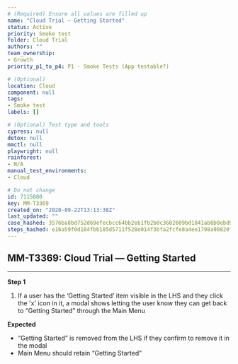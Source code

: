 ```yaml
---
# (Required) Ensure all values are filled up
name: "Cloud Trial — Getting Started"
status: Active
priority: Smoke test
folder: Cloud Trial
authors: ""
team_ownership: 
- Growth
priority_p1_to_p4: P1 - Smoke Tests (App testable?)

# (Optional)
location: Cloud
component: null
tags: 
- Smoke test
labels: []

# (Optional) Test type and tools
cypress: null
detox: null
mmctl: null
playwright: null
rainforest: 
- N/A
manual_test_environments: 
- Cloud

# Do not change
id: 7115080
key: MM-T3369
created_on: "2020-09-22T13:13:38Z"
last_updated: ""
case_hashed: 3576ba8bd752d69efecbcc64bb2eb1fb2b0c3682609bd1841ab8b0ebd9534124430cbb8581773c600f53d1dfd4240cae
steps_hashed: e16a59f0d184fbb185d5711f528e014f3bfa2fcfe8a4ee1798a90820fed2b17ae51dabff8b78b5b6c20188b1d3a6259e
---
```


<!-- (Auto-generated) Based on frontmatter's "key" and "name" -->

## MM-T3369: Cloud Trial — Getting Started

---

**Step 1**

1. If a user has the ‘Getting Started’ item visible in the LHS and they click the 'x' icon in it, a modal shows letting the user know they can get back to “Getting Started” through the Main Menu

**Expected**

- “Getting Started” is removed from the LHS if they confirm to remove it in the modal
- Main Menu should retain “Getting Started”
